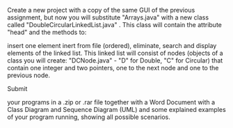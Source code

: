 Create a new project with a copy of the same GUI of the previous assignment, but now you will substitute "Arrays.java" with a new class called "DoubleCircularLinkedList.java" . This class will contain the attribute "head" and the methods to:

insert one element
inert from file (ordered),
eliminate,
search and
display elements of the linked list.
This linked list will consist of nodes (objects of a class you will create:  "DCNode.java" - "D" for Double, "C" for Circular) that contain one integer and two pointers, one to the next node and one to the previous node.

Submit

your programs in a .zip or .rar file together with a
Word Document with a Class Diagram and Sequence Diagram (UML) and
some explained examples of your program running, showing all possible scenarios.

